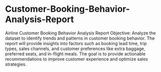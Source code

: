 # Customer-Booking-Behavior-Analysis-Report
Airline Customer Booking Behavior Analysis Report
Objective:
Analyze the dataset to identify trends and patterns in customer booking behavior. The report will provide insights into factors such as booking lead time, trip types, sales channels, and customer preferences like extra baggage, preferred seats, and in-flight meals. The goal is to provide actionable recommendations to improve customer experience and optimize sales strategies.
